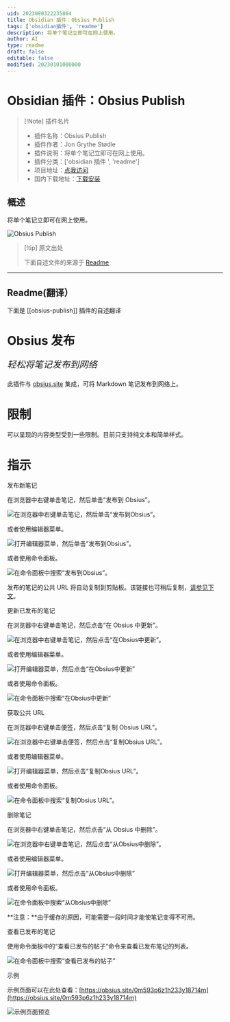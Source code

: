 ```yaml
---
uid: 2023080322235864
title: Obsidian 插件：Obsius Publish
tags: ['obsidian插件', 'readme']
description: 将单个笔记立即可在网上使用。
author: AI
type: readme
draft: false
editable: false
modified: 20230101000000
---
```


# Obsidian 插件：Obsius Publish

> [!Note] 插件名片
> - 插件名称：Obsius Publish
> - 插件作者：Jon Grythe Stødle
> - 插件说明：将单个笔记立即可在网上使用。
> - 插件分类：['obsidian 插件 ', 'readme']
> - 项目地址：[点我访问](https://github.com/jonstodle/obsius-obsidian-plugin)
> - 国内下载地址：[下载安装](https://pkmer.cn/products/plugin/pluginMarket/?obsius-publish)

## 概述

将单个笔记立即可在网上使用。

![Obsius Publish](https://cdn.pkmer.cn/covers/obsius-publish.jpeg!pkmer)

> [!tip] 原文出处
>
>下面自述文件的来源于 [Readme](https://ghproxy.net/https://raw.githubusercontent.com/jonstodle/obsius-obsidian-plugin/main/README.md)
>

---

## Readme(翻译）

下面是 [[obsius-publish]] 插件的自述翻译

# Obsius 发布

<p style="font-size:1.5em"><em>轻松将笔记发布到网络</em></p>

此插件与 [obsius.site](https://obsius.site) 集成，可将 Markdown 笔记发布到网络上。

# 限制

可以呈现的内容类型受到一些限制。目前只支持纯文本和简单样式。

# 指示

发布新笔记

在浏览器中右键单击笔记，然后单击“发布到 Obsius”。

![在浏览器中右键单击笔记，然后单击“发布到Obsius”。](media/file-publish.jpg)

或者使用编辑器菜单。

![打开编辑器菜单，然后单击“发布到Obsius”。](media/file-menu-publish.jpg)

或者使用命令面板。

![在命令面板中搜索“发布到Obsius”。](media/command-publish.jpg)

发布的笔记的公共 URL 将自动复制到剪贴板。该链接也可稍后复制，[请参见下文](#getting-the-public-url)。

更新已发布的笔记

在浏览器中右键单击笔记，然后点击“在 Obsius 中更新”。

![在浏览器中右键单击笔记，然后点击“在Obsius中更新”。](media/file-update.jpg)

或者使用编辑器菜单。

![打开编辑器菜单，然后点击“在Obsius中更新”](media/file-menu-update.jpg)

或者使用命令面板。

![在命令面板中搜索“在Obsius中更新”](media/command-update.jpg)

获取公共 URL

在浏览器中右键单击便签，然后点击“复制 Obsius URL”。

![在浏览器中右键单击便签，然后点击“复制Obsius URL”。](media/file-copy-url.jpg)

或者使用编辑器菜单。

![打开编辑器菜单，然后点击“复制Obsius URL”。](media/file-menu-copy-url.jpg)

或者使用命令面板。

![在命令面板中搜索“复制Obsius URL”。](media/command-copy-url.jpg)

删除笔记

在浏览器中右键单击笔记，然后点击“从 Obsius 中删除”。

![在浏览器中右键单击笔记，然后点击“从Obsius中删除”。](media/file-remove.jpg)

或者使用编辑器菜单。

![打开编辑器菜单，然后点击“从Obsius中删除”](media/file-menu-remove.jpg)

或者使用命令面板。

![在命令面板中搜索“从Obsius中删除”](media/command-remove.jpg)

**注意：**由于缓存的原因，可能需要一段时间才能使笔记变得不可用。

查看已发布的笔记

使用命令面板中的“查看已发布的帖子”命令来查看已发布笔记的列表。

![在命令面板中搜索“查看已发布的帖子”](media/command-list-posts.jpg)

示例

示例页面可以在此处查看：[https://obsius.site/0m593p6z1h233y18714m](https://obsius.site/0m593p6z1h233y18714m)

![示例页面预览](media/example-page.png)

